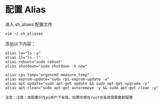 # 配置 Alias

进入 sh_aliaes 配置文件

```sh
vim ~/.sh_aliases
```

添加以下内容：

```
alias la="ls -a"
alias ll="ls -l"
alias reboot="sudo reboot"
alias shutdown="sudo shutdown -h now"

alias cpu-temp="vcgencmd measure_temp"
alias eeprom-update="sudo rpi-eeprom-update -a"
alias apt-update="sudo apt-get update && sudo apt-get upgrade -y"
alias apt-clean="sudo apt-get autoremove -y && sudo apt-get clean -y"
```

```admonish warning
注意：注意：本配置只在pi用户下有效，如果你想在root也有效需要重新配置
```
